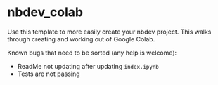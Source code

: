 # nbdev_colab

Use this template to more easily create your nbdev project. This walks through creating and working out of Google Colab.

Known bugs that need to be sorted (any help is welcome):

* ReadMe not updating after updating `index.ipynb`
* Tests are not passing
